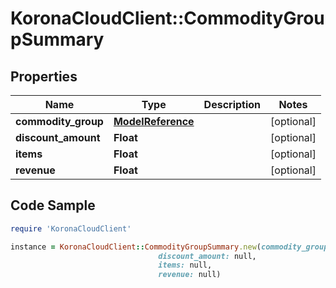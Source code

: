 # KoronaCloudClient::CommodityGroupSummary

## Properties

Name | Type | Description | Notes
------------ | ------------- | ------------- | -------------
**commodity_group** | [**ModelReference**](ModelReference.md) |  | [optional] 
**discount_amount** | **Float** |  | [optional] 
**items** | **Float** |  | [optional] 
**revenue** | **Float** |  | [optional] 

## Code Sample

```ruby
require 'KoronaCloudClient'

instance = KoronaCloudClient::CommodityGroupSummary.new(commodity_group: null,
                                 discount_amount: null,
                                 items: null,
                                 revenue: null)
```


